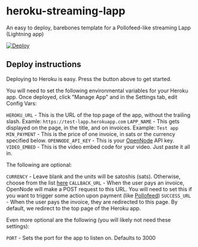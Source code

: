 # heroku-streaming-lapp
An easy to deploy, barebones template for a Pollofeed-like streaming Lapp (Lightning app)

[![Deploy](https://www.herokucdn.com/deploy/button.svg)](https://heroku.com/deploy)

## Deploy instructions

Deploying to Heroku is easy. Press the button above to get started.

You will need to set the following environmental variables for your Heroku app. Once deployed, click "Manage App" and in the Settings tab, edit Config Vars:

`HEROKU_URL` - This is the URL of the top page of the app, without the trailing slash. Examle: `https://test-lapp.herokuapp.com`
`LAPP_NAME` - This gets displayed on the page, in the title, and on invoices. Example: `Test app`
`MIN_PAYMENT` - This is the price of one invoice, in sats or the currency specified below.
`OPENNODE_API_KEY` - This is your [OpenNode](https://opennode.com/) API key.
`VIDEO_EMBED` - This is the video embed code for your video. Just paste it all in.

The following are optional:

`CURRENCY` - Leave blank and the units will be satoshis (sats). Otherwise, choose from the list [here](https://api.opennode.com/v1/currencies)
`CALLBACK_URL` - When the user pays an invoice, OpenNode will make a POST request to this URL. You will need to set this if you want to trigger some action upon payment (like [Pollofeed](https://pollofeed.com))
`SUCCESS_URL` - When the user pays the invoice, they are redirected to this page. By default, we redirect to the top page of the Heroku app.

Even more optional are the following (you will likely not need these settings):

`PORT` - Sets the port for the app to listen on. Defaults to 3000